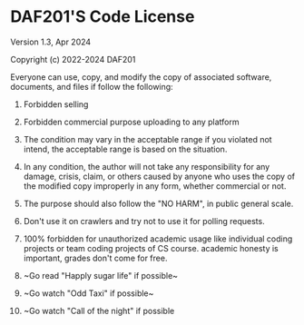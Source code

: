 # DAF201'S Code License

Version 1.3, Apr 2024

Copyright (c) 2022-2024 DAF201

Everyone can use, copy, and modify the copy of associated software, documents, and files if follow the following:

1. Forbidden selling

2. Forbidden commercial purpose uploading to any platform

3. The condition may vary in the acceptable range if you violated not intend, the acceptable range is based on the situation.

4. In any condition, the author will not take any responsibility for any damage, crisis, claim, or others caused by anyone who uses the copy of the modified copy improperly in any form, whether commercial or not.

5. The purpose should also follow the "NO HARM", in public general scale.

6. Don't use it on crawlers and try not to use it for polling requests.

7. 100% forbidden for unauthorized academic usage like individual coding projects or team coding projects of CS course. academic honesty is important, grades don't come for free.

8. ~Go read "Happly sugar life" if possible~

9. ~Go watch "Odd Taxi" if possible~

10.  ~Go watch "Call of the night" if possible

